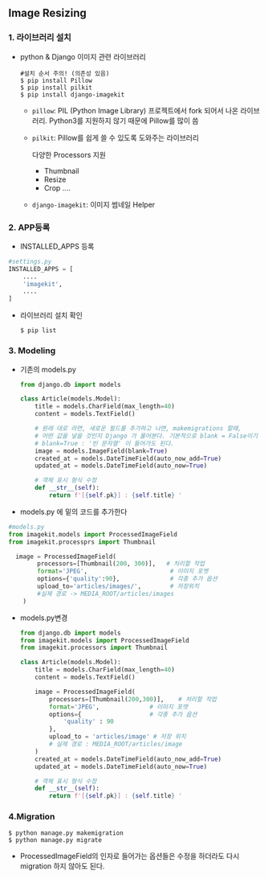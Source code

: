 ## Image Resizing

### 1. 라이브러리 설치

- python & Django 이미지 관련 라이브러리

  ```shell
  #설치 순서 주의! (의존성 있음)
  $ pip install Pillow
  $ pip install pilkit
  $ pip install django-imagekit
  ```

  - `pillow`: PIL (Python Image Library) 프로젝트에서 fork 되어서 나온 라이브러리. Python3를 지원하지 않기 때문에 Pillow를 많이 씀

  - `pilkit`: Pillow를 쉽게 쓸 수 있도록 도와주는 라이브러리

    다양한 Processors 지원

    - Thumbnail
    - Resize
    - Crop ....

  - `django-imagekit`: 이미지 썸네일 Helper

### 2. APP등록

- INSTALLED_APPS 등록

```python
#settings.py
INSTALLED_APPS = [
    ....
    'imagekit',
    ....
]
```

- 라이브러리 설치 확인

  ```shell
  $ pip list
  ```



### 3. Modeling

- 기존의 models.py

  ```python
  from django.db import models
  
  class Article(models.Model):
      title = models.CharField(max_length=40)
      content = models.TextField()
  
      # 원래 대로 라면, 새로운 필드를 추가하고 나면, makemigrations 할때, 
      # 어떤 값을 넣을 것인지 Django 가 물어본다. 기본적으로 blank = False이기 때문이다.
      # blank=True : '빈 문자열' 이 들어가도 된다.
      image = models.ImageField(blank=True)
      created_at = models.DateTimeField(auto_now_add=True)
      updated_at = models.DateTimeField(auto_now=True)
  
      # 객체 표시 형식 수정
      def __str__(self):
          return f'[{self.pk}] : {self.title} '
  ```

 - models.py 에 밑의 코드를 추가한다

```python
#models.py
from imagekit.models import ProcessedImageField
from imagekit.processprs import Thumbnail

  image = ProcessedImageField(
        processors=[Thumbnail(200, 300)],   # 처리할 작업
        format='JPEG',                       # 이미지 포멧
        options={'quality':90},              # 각종 추가 옵션
        upload_to='articles/images/',        # 저장위치
        #실제 경로 -> MEDIA_ROOT/articles/images
    )
```

- models.py변경

  ```python
  from django.db import models
  from imagekit.models import ProcessedImageField
  from imagekit.processors import Thumbnail
  
  class Article(models.Model):
      title = models.CharField(max_length=40)
      content = models.TextField()
  
      image = ProcessedImageField(
          processors=[Thumbnail(200,300)],    # 처리할 작업
          format='JPEG',              # 이미지 포맷
          options={                   # 각종 추가 옵션
              'quality' : 90
          },
          upload_to = 'articles/image' # 저장 위치
          # 실제 경로 : MEDIA_ROOT/articles/image
      )
      created_at = models.DateTimeField(auto_now_add=True)
      updated_at = models.DateTimeField(auto_now=True)
  
      # 객체 표시 형식 수정
      def __str__(self):
          return f'[{self.pk}] : {self.title} '
  ```

### 4.Migration

```shell
$ python manage.py makemigration
$ python manage.py migrate
```

- ProcessedImageField의 인자로 들어가는 옵션들은 수정을 하더라도 다시 migration 하지 않아도 된다.